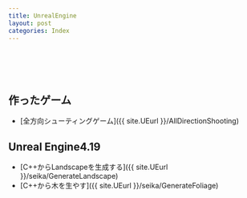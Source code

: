 ```yaml
---
title: UnrealEngine
layout: post
categories: Index
---
```


<code>
    <link rel="stylesheet" type="text/css" href="/pto8913/Hoshimoti/css/Hoshimori.css"></link>
    <div class="bg_Home"></div>
</code>

## 作ったゲーム
* [全方向シューティングゲーム]({{ site.UEurl }}/AllDirectionShooting)

## Unreal Engine4.19
* [C++からLandscapeを生成する]({{ site.UEurl }}/seika/GenerateLandscape)
* [C++から木を生やす]({{ site.UEurl }}/seika/GenerateFoliage)
